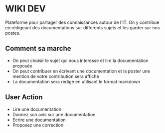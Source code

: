 # WIKI DEV

Plateforme pour partager des connaissances autour de l'IT. On y contribue en rédigeant des documentations sur differents sujets et les garder sur nos postes. 

## Comment sa marche

+ On peut choisir le sujet qui nous interesse et lire la documentation proposée
+ On peut contribuer en écrivant une documentation et la poster une mention de votre contribution sera affiché
+ La documentation sera redigé en utilisant le format markdown

## User Action

+ Lire une documentation
+ Donnez son avis sur une documentation
+ Ecrire une documentation
+ Proposez une correction
